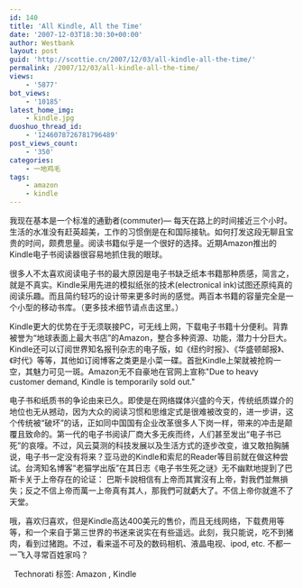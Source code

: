 ```yaml
---
id: 140
title: 'All Kindle, All the Time'
date: '2007-12-03T18:30:30+00:00'
author: Westbank
layout: post
guid: 'http://scottie.cn/2007/12/03/all-kindle-all-the-time/'
permalink: /2007/12/03/all-kindle-all-the-time/
views:
    - '5877'
bot_views:
    - '10185'
latest_home_img:
    - kindle.jpg
duoshuo_thread_id:
    - '1246078726781796489'
post_views_count:
    - '350'
categories:
    - 一地鸡毛
tags:
    - amazon
    - kindle
---
```


 我现在基本是一个标准的通勤者(commuter)— 每天在路上的时间接近三个小时。生活的水准没有赶英超美，工作的习惯倒是在和国际接轨。如何打发这段无聊且宝贵的时间，颇费思量。阅读书籍似乎是一个很好的选择。近期Amazon推出的Kindle电子书阅读器很容易地抓住我的眼球。

很多人不太喜欢阅读电子书的最大原因是电子书缺乏纸本书籍那种质感，简言之，就是不真实。Kindle采用先进的模拟纸张的技术(electronical ink)试图还原纯真的阅读乐趣。而且简约轻巧的设计带来更多时尚的感觉。两百本书籍的容量完全是一个小型的移动书库。（更多技术细节请点击这里。）

Kindle更大的优势在于无须联接PC，可无线上网，下载电子书籍十分便利。背靠被誉为“地球表面上最大书店”的Amazon，整合多种资源、功能，潜力十分巨大。Kindle还可以订阅世界知名报刊杂志的电子版，如《纽约时报》、《华盛顿邮报》、《时代》等等，其他如订阅博客之类更是小菜一碟。首批Kindle上架就被抢购一空，其魅力可见一斑。Amazon无不自豪地在官网上宣称"Due to heavy customer demand, Kindle is temporarily sold out."

电子书和纸质书的争论由来已久。即使是在网络媒体兴盛的今天，传统纸质媒介的地位也无从撼动，因为大众的阅读习惯和思维定式是很难被改变的，进一步讲，这个传统被“破坏”的话，正如同中国国有企业改革很多人下岗一样，带来的冲击是颠覆且致命的。第一代的电子书阅读厂商大多无疾而终，人们甚至发出“电子书已死”的哀嚎。不过，风云莫测的科技发展以及生活方式的逐步改变，谁又敢拍胸脯说，电子书一定没有将来？亚马逊的Kindle和索尼的Reader等目前就在做这种尝试。台湾知名博客“老猫学出版”在其日志《电子书生死之谜》无不幽默地提到了巴斯卡关于上帝存在的论证：
巴斯卡說相信有上帝而其實沒有上帝，對我們並無損失；反之不信上帝而萬一上帝真有其人，那我們可就虧大了。不信上帝你就進不了天堂。

哦，喜欢归喜欢，但是Kindle高达400美元的售价，而且无线网络，下载费用等等，和一个来自于第三世界的书迷来说实在有些遥远。此刻，我只能说，吃不到猪肉，看到过猪跑。不过，看来遥不可及的数码相机、液晶电视、ipod, etc. 不都一一飞入寻常百姓家吗？

 
Technorati 标签: Amazon , Kindle
